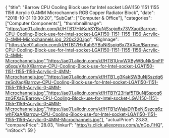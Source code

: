 {
	"title": "Barrow CPU Cooling Block use for Intel socket LGA1150 1151 1155 1156 Acrylic 0.4MM Microchannels RGB Copper Radiator Block",
	"date": "2018-10-31 10:30:20",
	"SubCat": ["Computer & Office"],
	"categories": ["Computer Components"],
	"thumbnailImage": "https://ae01.alicdn.com/kf/HTB17HkKahSYBuNjSspjq6x73VXao/Barrow-CPU-Cooling-Block-use-for-Intel-socket-LGA1150-1151-1155-1156-Acrylic-0-4MM-Microchannels.jpg_220x220.jpg",
	"BigImage": ["https://ae01.alicdn.com/kf/HTB17HkKahSYBuNjSspjq6x73VXao/Barrow-CPU-Cooling-Block-use-for-Intel-socket-LGA1150-1151-1155-1156-Acrylic-0-4MM-Microchannels.jpg","https://ae01.alicdn.com/kf/HTB1UnvWXByWBuNkSmFPq6xguVXaX/Barrow-CPU-Cooling-Block-use-for-Intel-socket-LGA1150-1151-1155-1156-Acrylic-0-4MM-Microchannels.jpg","https://ae01.alicdn.com/kf/HTB1_g3KakSWBuNjSszdq6zeSpXaq/Barrow-CPU-Cooling-Block-use-for-Intel-socket-LGA1150-1151-1155-1156-Acrylic-0-4MM-Microchannels.jpg","https://ae01.alicdn.com/kf/HTB1Y23Haf5TBuNjSspcq6znGFXaE/Barrow-CPU-Cooling-Block-use-for-Intel-socket-LGA1150-1151-1155-1156-Acrylic-0-4MM-Microchannels.jpg","https://ae01.alicdn.com/kf/HTB1zWajaDlYBeNjSszcq6zwhFXaA/Barrow-CPU-Cooling-Block-use-for-Intel-socket-LGA1150-1151-1155-1156-Acrylic-0-4MM-Microchannels.jpg"],
	"actualPrice": 23.83,
	"comparePrice": 28.03,
	"linkurl": "http://s.click.aliexpress.com/e/nGpJ1HQ",
	"inStock": 59
}
